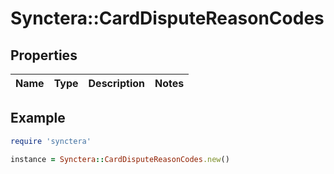 # Synctera::CardDisputeReasonCodes

## Properties

| Name | Type | Description | Notes |
| ---- | ---- | ----------- | ----- |

## Example

```ruby
require 'synctera'

instance = Synctera::CardDisputeReasonCodes.new()
```

